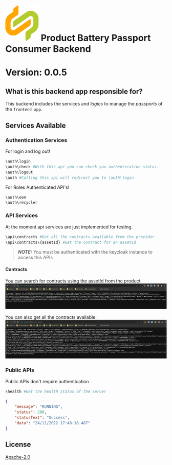 # ![Product Battery Passport Consumer Backend](../../docs/catena-x-logo.svg) Product Battery Passport Consumer Backend

# Version: 0.0.5

## What is this backend app responsible for?

This backend includes the services and *logics* to manage the *passports* of the `frontend app`.

## Services Available

### Authentication Services

For login and log out!
```bash
\auth\login
\auth\check #With this api you can check you authentication status.
\auth\logout
\auth #Calling this api will redirect you to \auth\login
```

For Roles Authenticated API's!

```
\auth\oem
\auth\recycler
```

### API Services
At the moment api services are just implemented for testing.
```bash
\api\contracts #Get all the contracts available from the provider
\api\contracts\{assetId} #Get the contract for an assetId
```
>  **_NOTE:_** You must be authenticated with the keycloak instance to access this APIs

#### Contracts
You can search for contracts using the assetId from the product
![img.png](docs/media/img.png)

You can also get all the contracts available:
![img.png](docs/media/img2.png)
### Public APIs

Public APIs don't require authentication
```bash
\health #Get the health status of the server
```
```json
{
    "message": "RUNNING",
    "status": 200,
    "statusText": "Success",
    "data": "24/11/2022 17:48:18.487"
}
```

## License
[Apache-2.0](https://raw.githubusercontent.com/catenax-ng/product-battery-passport-consumer-app/main/LICENSE)
